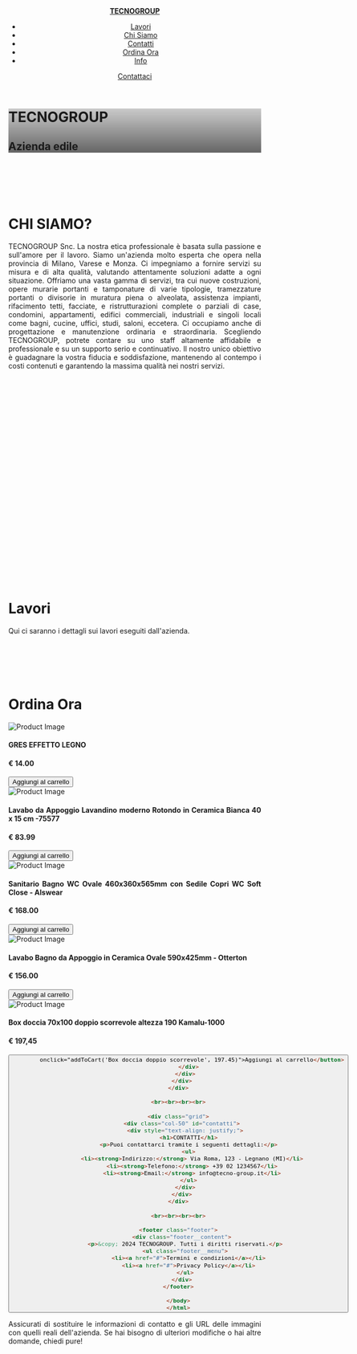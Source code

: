 
<html lang="en">
<head>
  <meta charset="UTF-8">
  <meta name="viewport" content="width=device-width, initial-scale=1.0">
  <title>TECNOGROUP</title>
  <link rel="stylesheet" href="style.css">
  <script>
    document.addEventListener("DOMContentLoaded", function() {
      const menu = document.querySelector('.header__menu');
      menu.addEventListener('click', function(event) {
        if (event.target.tagName === 'A') {
          event.preventDefault();
          const targetId = event.target.getAttribute('href').substring(1);
          const targetSection = document.getElementById(targetId);
          if (targetSection) {
            window.scrollTo({
              top: targetSection.offsetTop,
              behavior: 'smooth'
            });
          }
        }
      });
    });
  </script>
</head>
<body>
<header class="header">
  <div class="header__content">
    <a class="header__logo" href="#">
      <strong>TECNOGROUP</strong>
    </a>
    <ul class="header__menu">
      <li><a href="#lavori">Lavori</a></li>
      <li><a href="#chisiamo">Chi Siamo</a></li>
      <li><a href="#contatti">Contatti</a></li>
      <li><a href="#ordina-ora">Ordina Ora</a></li>
      <li><a href="#info">Info</a></li>
    </ul>
    <div class="header__quick">
      <a href="#contatti" class="button mb-2">Contattaci</a>
      <div class="icon-hamburger">
        <span></span>
        <span></span>
      </div>
    </div>
  </div>
</header>

<div class="cover" style="background-image:linear-gradient(to bottom, rgba(0,0,0,0.2), rgba(0,0,0,0.6)), url('https://images2.alphacoders.com/434/thumb-1920-434134.jpg');">
  <div class="cover__content">
    <h1> TECNOGROUP</h1>
    <h2> Azienda edile</h2>
  </div>
</div>

<br><br><br><br>

<div class="grid">
  <div class="col-50" id="chisiamo">
    <div style="text-align: justify;">
      <h1>CHI SIAMO?</h1>
      <p>TECNOGROUP Snc. La nostra etica professionale è basata sulla passione e sull'amore per il lavoro. Siamo un'azienda molto esperta che opera nella provincia di Milano, Varese e Monza. Ci impegniamo a fornire servizi su misura e di alta qualità, valutando attentamente soluzioni adatte a ogni situazione. Offriamo una vasta gamma di servizi, tra cui nuove costruzioni, opere murarie portanti e tamponature di varie tipologie, tramezzature portanti o divisorie in muratura piena o alveolata, assistenza impianti, rifacimento tetti, facciate, e ristrutturazioni complete o parziali di case, condomini, appartamenti, edifici commerciali, industriali e singoli locali come bagni, cucine, uffici, studi, saloni, eccetera. Ci occupiamo anche di progettazione e manutenzione ordinaria e straordinaria. Scegliendo TECNOGROUP, potrete contare su uno staff altamente affidabile e professionale e su un supporto serio e continuativo. Il nostro unico obiettivo è guadagnare la vostra fiducia e soddisfazione, mantenendo al contempo i costi contenuti e garantendo la massima qualità nei nostri servizi.</p>
    </div>
  </div>
</div>

<br><br><br><br>



<br><br><br><br><br><br><br><br><br><br><br><br><br><br><br><br><br><br><br>

<div class="grid">
  <div class="col-50" id="lavori">
    <h1>Lavori</h1>
    <p>Qui ci saranno i dettagli sui lavori eseguiti dall'azienda.</p>
  </div>
</div>

<br><br><br><br>

<div class="grid">
  <div class="col-50" id="ordina-ora">
    <div style="text-align: justify;">
      <h1>Ordina Ora</h1>
      <div class="product">
        <img src="https://i.pinimg.com/originals/3e/c8/3d/3ec83db557850a650cdd1e52cae7cfef.jpg" alt="Product Image">
        <div class="title"><h4>GRES EFFETTO LEGNO</h4></div>
        <div class="price"><h4>€ 14.00</h4></div>
        <button class="button" onclick="addToCart('PIASTRELLE GRES EFFETTO LEGNO', 14.00)">Aggiungi al carrello</button>
      </div>
      <div class="product">
        <img src="https://www.bing.com/th?id=OPEC.6WibUN5mblDNcA474C474&o=5&pid=21.1&w=160&h=160&qlt=100&dpr=1&c=8" alt="Product Image">
        <div class="title"><h4>Lavabo da Appoggio Lavandino moderno Rotondo in Ceramica Bianca 40 x 15 cm -75577</h4></div>
        <div class="price"><h4>€ 83.99</h4></div>
        <button class="button" onclick="addToCart('Lavandino moderno Rotondo ', 83.99)">Aggiungi al carrello</button>
      </div>
      <div class="product">
        <img src="https://limitless.sirv.com/magento/catalog/product/b/c/bctbw001.jpg?q=80&canvas.width=1000&canvas.height=1000&canvas.color=ffffff&w=1000&h=1000" alt="Product Image">
        <div class="title"><h4>Sanitario Bagno WC Ovale 460x360x565mm con Sedile Copri WC Soft Close - Alswear</h4></div>
        <div class="price"><h4>€ 168.00</h4></div>
        <button class="button" onclick="addToCart('Sanitario Bagno WC Ovale ', 168.00)">Aggiungi al carrello</button>
      </div>
      <div class="product">
        <img src="https://limitless.sirv.com/magento/catalog/product/b/f/bfb2012_hr_a_1000.jpg?q=80&canvas.width=1000&canvas.height=1000&canvas.color=ffffff&w=1000&h=1000" alt="Product Image">
        <div class="title"><h4>Lavabo Bagno da Appoggio in Ceramica Ovale 590x425mm - Otterton</h4></div>
        <div class="price"><h4>€ 156.00</h4></div>
        <button class="button" onclick="addToCart('Lavabo Bagno da Appoggio', 156.00)">Aggiungi al carrello</button>
      </div>
      <div class="product">
        <img src="https://www.bing.com/th?id=OPEC.LH4UuI2N1KZzyw474C474&o=5&pid=21.1&w=160&h=160&qlt=100&dpr=1&c=8" alt="Product Image">
        <div class="title"><h4>Box doccia 70x100 doppio scorrevole altezza 190 Kamalu-1000</h4></div>
        <div class="price"><h4>€ 197,45</h4></div>
        <button class="button"Eccoti la parte mancante:

```html
        onclick="addToCart('Box doccia doppio scorrevole', 197.45)">Aggiungi al carrello</button>
      </div>
    </div>
  </div>
</div>

<br><br><br><br>

<div class="grid">
  <div class="col-50" id="contatti">
    <div style="text-align: justify;">
      <h1>CONTATTI</h1>
      <p>Puoi contattarci tramite i seguenti dettagli:</p>
      <ul>
        <li><strong>Indirizzo:</strong> Via Roma, 123 - Legnano (MI)</li>
        <li><strong>Telefono:</strong> +39 02 1234567</li>
        <li><strong>Email:</strong> info@tecno-group.it</li>
      </ul>
    </div>
  </div>
</div>

<br><br><br><br>

<footer class="footer">
  <div class="footer__content">
    <p>&copy; 2024 TECNOGROUP. Tutti i diritti riservati.</p>
    <ul class="footer__menu">
      <li><a href="#">Termini e condizioni</a></li>
      <li><a href="#">Privacy Policy</a></li>
    </ul>
  </div>
</footer>

</body>
</html>
```

Assicurati di sostituire le informazioni di contatto e gli URL delle immagini con quelli reali dell'azienda. Se hai bisogno di ulteriori modifiche o hai altre domande, chiedi pure!

